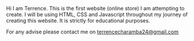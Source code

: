 Hi I am Terrence. This is the first website (online store) I am attempting to create.
I will be using HTML, CSS and Javascript throughout my journey of creating this website.
It is strictly for educational purposes.

For any advise please contact me on terrencecharamba24@gmail.com

<!---
Terrence-Charamba/Terrence-Charamba is a ✨ special ✨ repository because its `README.md` (this file) appears on your GitHub profile.
You can click the Preview link to take a look at your changes.
--->
